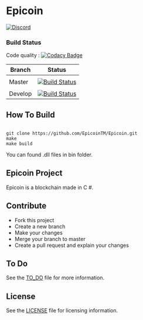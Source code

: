 # Epicoin

[![Discord](https://img.shields.io/discord/484425384360935481.svg)](https://discord.gg/NHrm2fc)    

### Build Status

Code quality : [![Codacy Badge](https://api.codacy.com/project/badge/Grade/35e7c9f78de14aec90b6e95186a7dc21)](https://www.codacy.com/app/cedricfarinazzo/Epicoin?utm_source=github.com&amp;utm_medium=referral&amp;utm_content=EpicoinTM/Epicoin&amp;utm_campaign=Badge_Grade)    

| Branch | Status |
|--------|--------|
|        |        |
| Master | [![Build Status](https://travis-ci.com/EpicoinTM/Epicoin.svg?branch=master)](https://travis-ci.com/EpicoinTM/Epicoin)       |
|        |        |
| Develop| [![Build Status](https://travis-ci.com/EpicoinTM/Epicoin.svg?branch=develop)](https://travis-ci.com/EpicoinTM/Epicoin)       |


## How To Build

```

git clone https://github.com/EpicoinTM/Epicoin.git
make
make build

```

You can found .dll files in bin folder.

## Epicoin Project

Epicoin is a blockchain made in C #.


## Contribute

- Fork this project
- Create a new branch
- Make your changes
- Merge your branch to master
- Create a pull request and explain your changes


## To Do

See the [TO_DO](TO_DO.md) file for more information.

## License

See the [LICENSE](LICENSE) file for licensing information.
